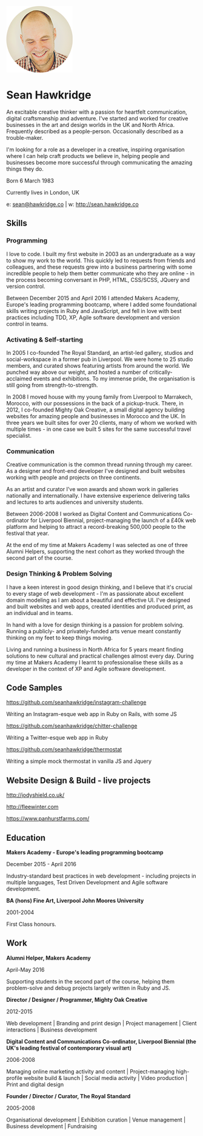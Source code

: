 ![alt text](/docs/shs.png "Sean")


# Sean Hawkridge

An excitable creative thinker with a passion for heartfelt communication, digital craftsmanship and adventure. I've started and worked for creative businesses in the art and design worlds in the UK and North Africa. Frequently described as a people-person. Occasionally described as a trouble-maker.

I'm looking for a role as a developer in a creative, inspiring organisation where I can help craft products we believe in, helping people and businesses become more successful through communicating the amazing things they do.

Born 6 March 1983

Currently lives in London, UK

e: sean@hawkridge.co | w: http://sean.hawkridge.co


## Skills


### Programming

I love to code. I built my first website in 2003 as an undergraduate as a way to show my work to the world. This quickly led to requests from friends and colleagues, and these requests grew into a business partnering with some incredible people to help them better communicate who they are online - in the process becoming conversant in PHP, HTML, CSS/SCSS, JQuery and version control.

Between December 2015 and April 2016 I attended Makers Academy, Europe's leading programming bootcamp, where I added some foundational skills writing projects in Ruby and JavaScript, and fell in love with best practices including TDD, XP, Agile software development and version control in teams.


### Activating & Self-starting

In 2005 I co-founded The Royal Standard, an artist-led gallery, studios and social-workspace in a former pub in Liverpool. We were home to 25 studio members, and curated shows featuring artists from around the world. We punched way above our weight, and hosted a number of critically-acclaimed events and exhibitions. To my immense pride, the organisation is still going from strength-to-strength.

In 2008 I moved house with my young family from Liverpool to Marrakech, Morocco, with our possessions in the back of a pickup-truck. There, in 2012, I co-founded Mighty Oak Creative, a small digital agency building websites for amazing people and businesses in Morocco and the UK. In three years we built sites for over 20 clients, many of whom we worked with multiple times - in one case we built 5 sites for the same successful travel specialist.


### Communication

Creative communication is the common thread running through my career. As a designer and front-end developer I've designed and built websites working with people and projects on three continents.

As an artist and curator I've won awards and shown work in galleries nationally and internationally. I have extensive experience delivering talks and lectures to arts audiences and university students.

Between 2006-2008 I worked as Digital Content and Communications Co-ordinator for Liverpool Biennial, project-managing the launch of a £40k web platform and helping to attract a record-breaking 500,000 people to the festival that year.

At the end of my time at Makers Academy I was selected as one of three Alumni Helpers, supporting the next cohort as they worked through the second part of the course.


### Design Thinking & Problem Solving

I have a keen interest in good design thinking, and I believe that it's crucial to every stage of web development - I'm as passionate about excellent domain modeling as I am about a beautiful and effective UI. I've designed and built websites and web apps, created identities and produced print, as an individual and in teams.

In hand with a love for design thinking is a passion for problem solving. Running a publicly- and privately-funded arts venue meant constantly thinking on my feet to keep things moving.

Living and running a business in North Africa for 5 years meant finding solutions to new cultural and practical challenges almost every day. During my time at Makers Academy I learnt to professionalise these skills as a developer in the context of XP and Agile software development.


## Code Samples

https://github.com/seanhawkridge/instagram-challenge

Writing an Instagram-esque web app in Ruby on Rails, with some JS

https://github.com/seanhawkridge/chitter-challenge

Writing a Twitter-esque web app in Ruby

https://github.com/seanhawkridge/thermostat

Writing a simple mock thermostat in vanilla JS and Jquery


## Website Design & Build - live projects

http://jodyshield.co.uk/

http://fleewinter.com

https://www.panhurstfarms.com/


## Education

**Makers Academy - Europe's leading programming bootcamp**

December 2015 - April 2016

Industry-standard best practices in web development - including projects in multiple languages, Test Driven Development and Agile software development.


**BA (hons) Fine Art, Liverpool John Moores University**

2001-2004

First Class honours.


## Work

**Alumni Helper, Makers Academy**

April-May 2016

Supporting students in the second part of the course, helping them problem-solve and debug projects largely written in Ruby and JS.

**Director / Designer / Programmer, Mighty Oak Creative**

2012-2015

Web development | Branding and print design | Project management | Client interactions |  Business development

**Digital Content and Communications Co-ordinator, Liverpool Biennial (the UK's leading festival of contemporary visual art)**

2006-2008

Managing online marketing activity and content | Project-managing high-profile website build & launch | Social media activity | Video production | Print and digital design

**Founder / Director / Curator, The Royal Standard**

2005-2008

Organisational development | Exhibition curation | Venue management | Business development | Fundraising
